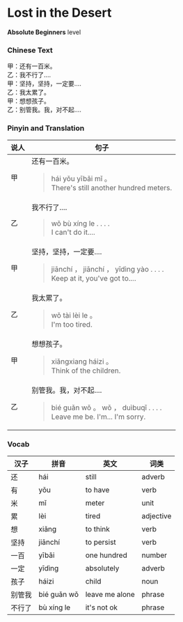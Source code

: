 # Lost in the Desert
**Absolute Beginners** level
### Chinese Text
甲：还有一百米。<br />乙：我不行了....<br />甲：坚持，坚持，一定要....<br />乙：我太累了。<br />甲：想想孩子。<br />乙：别管我。我，对不起....

### Pinyin and Translation
|说人|句子|
|----|----|
|甲|还有一百米。<blockquote>hái yǒu yībǎi mǐ 。<br />There's still another hundred meters.</blockquote>|
|乙|我不行了....<blockquote>wǒ bù xíng le . . . .<br />I can't do it....</blockquote>|
|甲|坚持，坚持，一定要....<blockquote>jiānchí ， jiānchí ， yīdìng yào . . . .<br />Keep at it, you've got to....</blockquote>|
|乙|我太累了。<blockquote>wǒ tài lèi le 。<br />I'm too tired.</blockquote>|
|甲|想想孩子。<blockquote>xiǎngxiang háizi 。<br />Think of the children.</blockquote>|
|乙|别管我。我，对不起....<blockquote>bié guǎn wǒ 。 wǒ ， duìbuqǐ . . . .<br />Leave me be. I'm... I'm sorry.</blockquote>|
### Vocab
|汉子|拼音|英文|词类|
|----|----|----|----|
|还|hái|still|adverb|
|有|yǒu|to have|verb|
|米|mǐ|meter|unit|
|累|lèi|tired|adjective|
|想|xiǎng|to think|verb|
|坚持|jiānchí|to persist|verb|
|一百|yībǎi|one hundred|number|
|一定|yīdìng|absolutely|adverb|
|孩子|háizi|child|noun|
|别管我|bié guǎn wǒ|leave me alone|phrase|
|不行了|bù xíng le|it's not ok|phrase|